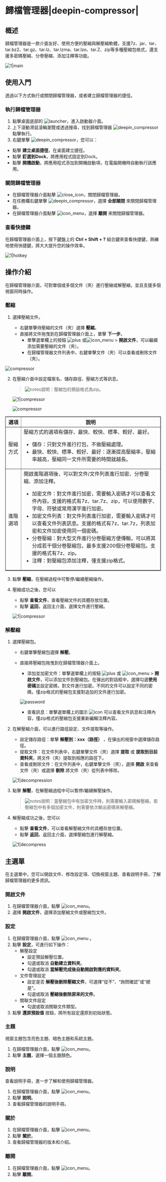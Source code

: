 # 歸檔管理器|deepin-compressor|

## 概述


歸檔管理器是一款介面友好、使用方便的壓縮與解壓縮軟體，支援7z、jar、tar、tar.bz2、tar.gz、tar.lz、tar.lzma、tar.lzo、tar.Z、zip等多種壓縮包格式，還支援多密碼壓縮、分卷壓縮、添加注釋等功能。

![1|main](fig/main.png)



## 使用入門

透過以下方式執行或關閉歸檔管理器，或者建立歸檔管理器的捷徑。

### 執行歸檔管理器

1. 點擊桌面底部的 ![launcher](../common/deepin_launcher.svg)，進入啟動器介面。
2. 上下滾動滑鼠滾輪瀏覽或透過搜尋，找到歸檔管理器 ![deepin_compressor](../common/deepin_compressor.svg) 點擊執行。
3. 右鍵單擊 ![deepin_compressor](../common/deepin_compressor.svg)，您可以：
 - 點擊 **建立桌面捷徑**，在桌面建立捷徑。
 - 點擊 **釘選到Dock**，將應用程式固定到Dock。
 - 點擊 **開機啟動**，將應用程式添加到開機啟動項，在電腦開機時自動執行該應用。

### 關閉歸檔管理器

- 在歸檔管理器介面點擊  ![close_icon](../common/close_icon.svg)，關閉歸檔管理器。
- 在任務欄右鍵單擊 ![deepin_compressor](../common/deepin_compressor.svg)，選擇 **全部關閉**  來關閉歸檔管理器。
- 在歸檔管理器介面點擊 ![icon_menu](../common/icon_menu.svg)，選擇 **離開** 來關閉歸檔管理器。

### 查看快捷鍵

在歸檔管理器介面上，按下鍵盤上的 **Ctrl + Shift + ?** 組合鍵來查看快捷鍵，熟練地使用快捷鍵，將大大提升您的操作效率。

![1|hotkey](fig/hotkey.png)

## 操作介紹

在歸檔管理器介面，可對單個或多個文件（夾）進行壓縮或解壓縮，並且支援多個視窗同時操作。

### 壓縮

1. 選擇壓縮文件。

   + 右鍵單擊待壓縮的文件（夾）選擇 **壓縮**。
   + 直接將文件拖曳到在歸檔管理器介面上，單擊 **下一步**。
      - 單擊選單欄上的按鈕 ![plus](../common/icon_plus.svg) 或![icon_menu](../common/icon_menu.svg) > **開啟文件**，可以繼續添加需要壓縮的文件（夾）。
      - 在歸檔管理器文件列表中，右鍵單擊文件（夾）可以查看或刪除文件（夾）。

![compressor](fig/compress_add.png)

2. 在壓縮介面中設定檔案名、儲存路徑、壓縮方式等訊息。
   > ![notes](../common/notes.svg)說明：壓縮包的預設格式為zip。

   ![1|compressor](fig/compressfile1.png)
   
   ![compressor](fig/compressfile2.png)
   
<table border="1">
   <tr>
    <th>選項</th>
 <th>說明 </th>
</tr>
   <tr>
    <td>壓縮方式</td>
    <td>壓縮方式的選項有儲存、最快、較快、標準、較好、最好。
      <ul>
          <li>儲存：只對文件進行打包，不做壓縮處理。</li>
          <li>最快、較快、標準、較好、最好：逐漸提高壓縮率，壓縮率越高，壓縮同一文件所需要的時間就越長。</li>
      </ul>
 </td>
</tr>
   <tr>
    <td>進階選項</td>
    <td>開啟進階選項後，可以對文件/文件列表進行加密、分卷壓縮、添加注釋。
    <ul>
          <li>加密文件：對文件進行加密，需要輸入密碼才可以查看文件內容。支援的格式有7z、tar.7z、zip，可以使用數字、字母、符號或常用漢字進行加密。</li>
          <li>加密文件列表：對文件列表進行加密，需要輸入密碼才可以查看文件列表訊息。支援的格式有7z、tar.7z，列表加密和文件加密使用同一個密碼。</li>
          <li>分卷壓縮：對大型文件進行分卷壓縮方便傳輸，可以將其分成若干個分卷壓縮包，最多支援200個分卷壓縮包。支援的格式有7z、zip。</li>
          <li>注釋：對壓縮包添加注釋，僅支援zip格式。</li>
      </ul>
 </td>
   </tr>
   </table>

3. 點擊 **壓縮**，在壓縮過程中可暫停/繼續壓縮操作。

4. 壓縮成功之後，您可以
   - 點擊 **查看文件**，查看壓縮文件的具體存放位置。
   - 點擊 **返回**，返回主介面，選擇文件進行壓縮。

   ![1|compressor](fig/compress_success.png)


### 解壓縮

1. 選擇壓縮包。

   + 右鍵單擊壓縮包選擇 **解壓**。
   + 直接將壓縮包拖曳到在歸檔管理器介面上。
      - 添加並加密文件：單擊選單欄上的按鈕 ![plus](../common/icon_plus.svg) 或 ![icon_menu](../common/icon_menu.svg) > **開啟文件**，可以添加文件到壓縮包。在彈出的對話框中，選擇勾選**使用密碼**並設定密碼，對文件進行加密。不同的文件可以設定不同的密碼，僅zip格式的壓縮包支援對追加的文件進行加密。

      ![password](fig/password.png)
      
      - 查看訊息：單擊選單欄上的圖示 ![icon](fig/annotation.png) 可以查看文件訊息和注釋內容，僅zip格式的壓縮包支援重新編輯注釋內容。

2. 在解壓縮介面，可以進行路徑設定、文件提取等操作。
   - 設定儲存路徑：單擊 **解壓到：xxx（路徑）** ，在彈出的視窗中選擇儲存路徑。
   - 提取文件：在文件列表中，右鍵單擊文件（夾）選擇 **提取** 或 **提取到目前資料夾**，將文件（夾）提取到相應的路徑下。
   - 查看或刪除文件：在文件列表中，右鍵單擊文件（夾），選擇 **開啟** 來查看文件（夾）或選擇 **刪除** 將文件（夾）從列表中移除。

   ![1|decompression](fig/extract.png)
   
3. 點擊 **解壓**，在解壓縮過程中可以暫停/繼續解壓操作。

   > ![notes](../common/notes.svg)說明：當壓縮包中有加密文件時，則需要輸入密碼解壓縮，若壓縮包中有多個加密文件，則需要依次輸出密碼來解壓縮。

4. 解壓縮成功之後，您可以
   - 點擊 **查看文件**，可以查看解壓縮文件的具體存放位置。
   - 點擊 **返回**，返回主介面，選擇壓縮包進行解壓縮。

   ![1|decompress](fig/decompress_success.png)


## 主選單

在主選單中，您可以開啟文件、修改設定項、切換視窗主題、查看說明手冊，了解歸檔管理器的更多資訊。

### 開啟文件
1. 在歸檔管理器介面，點擊 ![icon_menu](../common/icon_menu.svg)。
2. 選擇 **開啟文件**，選擇添加壓縮文件或壓縮包文件。

### 設定

1. 在歸檔管理器介面，點擊  ![icon_menu](../common/icon_menu.svg) 。
2. 點擊 **設定**，可進行如下操作：
   - 解壓設定
     + 設定預設解壓位置。
     + 勾選或取消 **自動建立資料夾**。
     + 勾選或取消 **當解壓完成後自動開啟對應的資料夾**。
   - 文件管理設定
     + 設定是否 **解壓後刪除壓縮文件**，可選擇“從不”、“詢問確認”或“總是”。
     + 勾選或取消 **壓縮後刪除原來的文件**。
   - 關聯文件設定
     + 勾選或取消關聯文件類型。
3. 點擊 **還原預設值** 按鈕，將所有設定還原到初始狀態。


### 主題

視窗主題包含亮色主題、暗色主題和系統主題。

1. 在歸檔管理器介面，點擊 ![icon_menu](../common/icon_menu.svg)。
2. 點擊 **主題**，選擇一個主題顏色。

### 說明

查看說明手冊，進一步了解和使用歸檔管理器。

1. 在歸檔管理器介面，點擊 ![icon_menu](../common/icon_menu.svg)。
2. 點擊 **說明**。
3. 查看歸檔管理器的說明手冊。


### 關於

1. 在歸檔管理器介面，點擊 ![icon_menu](../common/icon_menu.svg)。
2. 點擊 **關於**。
3. 查看歸檔管理器的版本和介紹。

### 離開

1. 在歸檔管理器介面，點擊 ![icon_menu](../common/icon_menu.svg)。
2. 點擊 **離開**。
